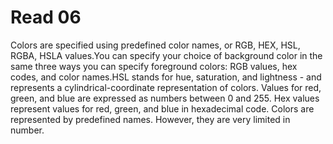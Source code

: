 # Read 06
Colors are specified using predefined color names, or RGB, HEX, HSL, RGBA, HSLA values.You can specify your choice of background color in the same three ways you can specify foreground colors: RGB values, hex codes, and color names.HSL stands for hue, saturation, and lightness - and represents a cylindrical-coordinate representation of colors.
Values for red, green, and blue are expressed as numbers between 0 and 255. Hex values represent values for red, green, and blue in hexadecimal code. Colors are represented by predefined names. However, they are very limited in number.

